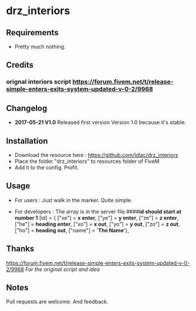 # drz_interiors


## Requirements

- Pretty much nothing.

## Credits
### orignal interiors script https://forum.fivem.net/t/release-simple-enters-exits-system-updated-v-0-2/9968

## Changelog
- **2017-05-21 V1.0**
Released first version
Version 1.0 because it's stable.

## Installation

- Download the resource here : https://github.com/ldlac/drz_interiors
- Place the folder "drz_interiors" to resources folder of FiveM
- Add it to the config. Profit.

## Usage

- For users : Just walk in the marker. Quite simple.

- For developers : The array is in the server file
####**id should start at number 1**
[id] = { ["xe"] = **x enter**, ["ye"] = **y enter**, ["ze"] = **z enter**, ["he"] = **heading enter**, ["xo"] = **x out**, ["yo"] = **y out**, ["zo"] = **z out**, ["ho"] = **heading out**, ["name"] = '**The Name**'},


## Thanks

https://forum.fivem.net/t/release-simple-enters-exits-system-updated-v-0-2/9968
_For the original script and idea_

## Notes
Pull requests are welcome. And feedback.
